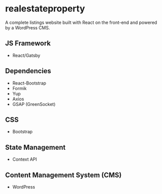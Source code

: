 # realestateproperty

A complete listings website built with React on the front-end and powered by a WordPress CMS.

## JS Framework

<ul>
  <li>React/Gatsby</li>
</ul>

## Dependencies

<ul>
  <li>React-Bootstrap</li>
  <li>Formik</li>
  <li>Yup</li>
  <li>Axios</li>
  <li>GSAP (GreenSocket)</li>
</ul>

## CSS

<ul>
  <li>Bootstrap</li>
</ul>

## State Management

<ul>
  <li>Context API</li>
</ul>
  
## Content Management System (CMS)

<ul>
  <li>WordPress</li>
</ul>
